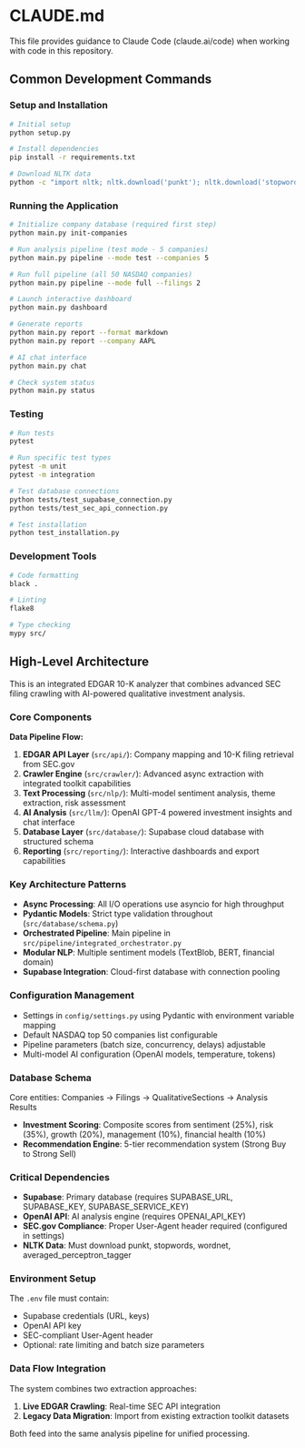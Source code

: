 # CLAUDE.md

This file provides guidance to Claude Code (claude.ai/code) when working with code in this repository.

## Common Development Commands

### Setup and Installation
```bash
# Initial setup
python setup.py

# Install dependencies  
pip install -r requirements.txt

# Download NLTK data
python -c "import nltk; nltk.download('punkt'); nltk.download('stopwords'); nltk.download('wordnet'); nltk.download('averaged_perceptron_tagger')"
```

### Running the Application
```bash
# Initialize company database (required first step)
python main.py init-companies

# Run analysis pipeline (test mode - 5 companies)
python main.py pipeline --mode test --companies 5

# Run full pipeline (all 50 NASDAQ companies)  
python main.py pipeline --mode full --filings 2

# Launch interactive dashboard
python main.py dashboard

# Generate reports
python main.py report --format markdown
python main.py report --company AAPL

# AI chat interface
python main.py chat

# Check system status
python main.py status
```

### Testing
```bash
# Run tests
pytest

# Run specific test types
pytest -m unit
pytest -m integration

# Test database connections
python tests/test_supabase_connection.py
python tests/test_sec_api_connection.py

# Test installation
python test_installation.py
```

### Development Tools
```bash
# Code formatting
black .

# Linting
flake8

# Type checking
mypy src/
```

## High-Level Architecture

This is an integrated EDGAR 10-K analyzer that combines advanced SEC filing crawling with AI-powered qualitative investment analysis.

### Core Components

**Data Pipeline Flow:**
1. **EDGAR API Layer** (`src/api/`): Company mapping and 10-K filing retrieval from SEC.gov
2. **Crawler Engine** (`src/crawler/`): Advanced async extraction with integrated toolkit capabilities
3. **Text Processing** (`src/nlp/`): Multi-model sentiment analysis, theme extraction, risk assessment
4. **AI Analysis** (`src/llm/`): OpenAI GPT-4 powered investment insights and chat interface
5. **Database Layer** (`src/database/`): Supabase cloud database with structured schema
6. **Reporting** (`src/reporting/`): Interactive dashboards and export capabilities

### Key Architecture Patterns

- **Async Processing**: All I/O operations use asyncio for high throughput
- **Pydantic Models**: Strict type validation throughout (`src/database/schema.py`)
- **Orchestrated Pipeline**: Main pipeline in `src/pipeline/integrated_orchestrator.py`
- **Modular NLP**: Multiple sentiment models (TextBlob, BERT, financial domain)
- **Supabase Integration**: Cloud-first database with connection pooling

### Configuration Management

- Settings in `config/settings.py` using Pydantic with environment variable mapping
- Default NASDAQ top 50 companies list configurable
- Pipeline parameters (batch size, concurrency, delays) adjustable
- Multi-model AI configuration (OpenAI models, temperature, tokens)

### Database Schema

Core entities: Companies → Filings → QualitativeSections → Analysis Results
- **Investment Scoring**: Composite scores from sentiment (25%), risk (35%), growth (20%), management (10%), financial health (10%)
- **Recommendation Engine**: 5-tier recommendation system (Strong Buy to Strong Sell)

### Critical Dependencies

- **Supabase**: Primary database (requires SUPABASE_URL, SUPABASE_KEY, SUPABASE_SERVICE_KEY)
- **OpenAI API**: AI analysis engine (requires OPENAI_API_KEY)  
- **SEC.gov Compliance**: Proper User-Agent header required (configured in settings)
- **NLTK Data**: Must download punkt, stopwords, wordnet, averaged_perceptron_tagger

### Environment Setup

The `.env` file must contain:
- Supabase credentials (URL, keys)
- OpenAI API key
- SEC-compliant User-Agent header
- Optional: rate limiting and batch size parameters

### Data Flow Integration

The system combines two extraction approaches:
1. **Live EDGAR Crawling**: Real-time SEC API integration
2. **Legacy Data Migration**: Import from existing extraction toolkit datasets

Both feed into the same analysis pipeline for unified processing.